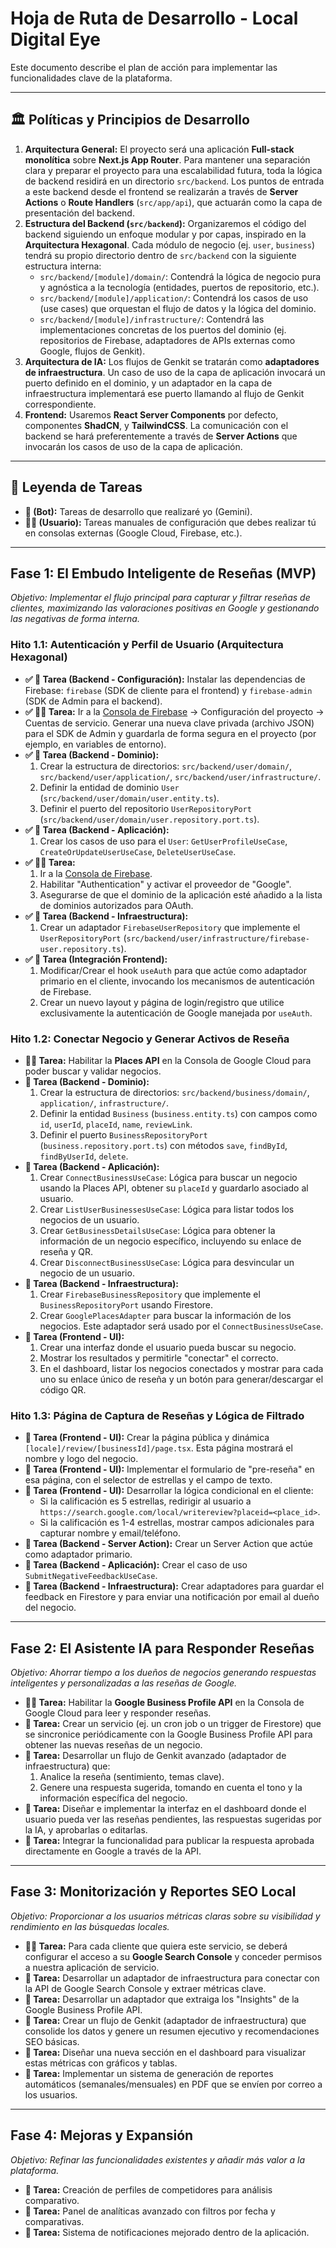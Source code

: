 # Hoja de Ruta de Desarrollo - Local Digital Eye

Este documento describe el plan de acción para implementar las funcionalidades clave de la plataforma.

---

## 🏛️ Políticas y Principios de Desarrollo

1.  **Arquitectura General:** El proyecto será una aplicación **Full-stack monolítica** sobre **Next.js App Router**. Para mantener una separación clara y preparar el proyecto para una escalabilidad futura, toda la lógica de backend residirá en un directorio `src/backend`. Los puntos de entrada a este backend desde el frontend se realizarán a través de **Server Actions** o **Route Handlers** (`src/app/api`), que actuarán como la capa de presentación del backend.
2.  **Estructura del Backend (`src/backend`):** Organizaremos el código del backend siguiendo un enfoque modular y por capas, inspirado en la **Arquitectura Hexagonal**. Cada módulo de negocio (ej. `user`, `business`) tendrá su propio directorio dentro de `src/backend` con la siguiente estructura interna:
    *   `src/backend/[module]/domain/`: Contendrá la lógica de negocio pura y agnóstica a la tecnología (entidades, puertos de repositorio, etc.).
    *   `src/backend/[module]/application/`: Contendrá los casos de uso (use cases) que orquestan el flujo de datos y la lógica del dominio.
    *   `src/backend/[module]/infrastructure/`: Contendrá las implementaciones concretas de los puertos del dominio (ej. repositorios de Firebase, adaptadores de APIs externas como Google, flujos de Genkit).
3.  **Arquitectura de IA:** Los flujos de Genkit se tratarán como **adaptadores de infraestructura**. Un caso de uso de la capa de aplicación invocará un puerto definido en el dominio, y un adaptador en la capa de infraestructura implementará ese puerto llamando al flujo de Genkit correspondiente.
4.  **Frontend:** Usaremos **React Server Components** por defecto, componentes **ShadCN**, y **TailwindCSS**. La comunicación con el backend se hará preferentemente a través de **Server Actions** que invocarán los casos de uso de la capa de aplicación.

---

## 🔑 Leyenda de Tareas

- **🤖 (Bot):** Tareas de desarrollo que realizaré yo (Gemini).
- **👨‍🦲 (Usuario):** Tareas manuales de configuración que debes realizar tú en consolas externas (Google Cloud, Firebase, etc.).

---

## Fase 1: El Embudo Inteligente de Reseñas (MVP)

*Objetivo: Implementar el flujo principal para capturar y filtrar reseñas de clientes, maximizando las valoraciones positivas en Google y gestionando las negativas de forma interna.*

### Hito 1.1: Autenticación y Perfil de Usuario (Arquitectura Hexagonal)

- **✅ 🤖 Tarea (Backend - Configuración):** Instalar las dependencias de Firebase: `firebase` (SDK de cliente para el frontend) y `firebase-admin` (SDK de Admin para el backend).
- **✅ 👨‍🦲 Tarea:** Ir a la [Consola de Firebase](https://console.firebase.google.com/) -> Configuración del proyecto -> Cuentas de servicio. Generar una nueva clave privada (archivo JSON) para el SDK de Admin y guardarla de forma segura en el proyecto (por ejemplo, en variables de entorno).
- **✅ 🤖 Tarea (Backend - Dominio):**
    1.  Crear la estructura de directorios: `src/backend/user/domain/`, `src/backend/user/application/`, `src/backend/user/infrastructure/`.
    2.  Definir la entidad de dominio `User` (`src/backend/user/domain/user.entity.ts`).
    3.  Definir el puerto del repositorio `UserRepositoryPort` (`src/backend/user/domain/user.repository.port.ts`).
- **✅ 🤖 Tarea (Backend - Aplicación):**
    1.  Crear los casos de uso para el `User`: `GetUserProfileUseCase`, `CreateOrUpdateUserUseCase`, `DeleteUserUseCase`.
- **✅ 👨‍🦲 Tarea:**
    1.  Ir a la [Consola de Firebase](https://console.firebase.google.com/).
    2.  Habilitar "Authentication" y activar el proveedor de "Google".
    3.  Asegurarse de que el dominio de la aplicación esté añadido a la lista de dominios autorizados para OAuth.
- **✅ 🤖 Tarea (Backend - Infraestructura):**
    1.  Crear un adaptador `FirebaseUserRepository` que implemente el `UserRepositoryPort` (`src/backend/user/infrastructure/firebase-user.repository.ts`).
- **✅ 🤖 Tarea (Integración Frontend):**
    1.  Modificar/Crear el hook `useAuth` para que actúe como adaptador primario en el cliente, invocando los mecanismos de autenticación de Firebase.
    2.  Crear un nuevo layout y página de login/registro que utilice exclusivamente la autenticación de Google manejada por `useAuth`.

### Hito 1.2: Conectar Negocio y Generar Activos de Reseña

- **👨‍🦲 Tarea:** Habilitar la **Places API** en la Consola de Google Cloud para poder buscar y validar negocios.
- **🤖 Tarea (Backend - Dominio):**
    1. Crear la estructura de directorios: `src/backend/business/domain/`, `application/`, `infrastructure/`.
    2. Definir la entidad `Business` (`business.entity.ts`) con campos como `id`, `userId`, `placeId`, `name`, `reviewLink`.
    3. Definir el puerto `BusinessRepositoryPort` (`business.repository.port.ts`) con métodos `save`, `findById`, `findByUserId`, `delete`.
- **🤖 Tarea (Backend - Aplicación):**
    1. Crear `ConnectBusinessUseCase`: Lógica para buscar un negocio usando la Places API, obtener su `placeId` y guardarlo asociado al usuario.
    2. Crear `ListUserBusinessesUseCase`: Lógica para listar todos los negocios de un usuario.
    3. Crear `GetBusinessDetailsUseCase`: Lógica para obtener la información de un negocio específico, incluyendo su enlace de reseña y QR.
    4. Crear `DisconnectBusinessUseCase`: Lógica para desvincular un negocio de un usuario.
- **🤖 Tarea (Backend - Infraestructura):**
    1. Crear `FirebaseBusinessRepository` que implemente el `BusinessRepositoryPort` usando Firestore.
    2. Crear `GooglePlacesAdapter` para buscar la información de los negocios. Este adaptador será usado por el `ConnectBusinessUseCase`.
- **🤖 Tarea (Frontend - UI):**
    1. Crear una interfaz donde el usuario pueda buscar su negocio.
    2. Mostrar los resultados y permitirle "conectar" el correcto.
    3. En el dashboard, listar los negocios conectados y mostrar para cada uno su enlace único de reseña y un botón para generar/descargar el código QR.

### Hito 1.3: Página de Captura de Reseñas y Lógica de Filtrado

- **🤖 Tarea (Frontend - UI):** Crear la página pública y dinámica `[locale]/review/[businessId]/page.tsx`. Esta página mostrará el nombre y logo del negocio.
- **🤖 Tarea (Frontend - UI):** Implementar el formulario de "pre-reseña" en esa página, con el selector de estrellas y el campo de texto.
- **🤖 Tarea (Frontend - UI):** Desarrollar la lógica condicional en el cliente:
    - Si la calificación es 5 estrellas, redirigir al usuario a `https://search.google.com/local/writereview?placeid=<place_id>`.
    - Si la calificación es 1-4 estrellas, mostrar campos adicionales para capturar nombre y email/teléfono.
- **🤖 Tarea (Backend - Server Action):** Crear un Server Action que actúe como adaptador primario.
- **🤖 Tarea (Backend - Aplicación):** Crear el caso de uso `SubmitNegativeFeedbackUseCase`.
- **🤖 Tarea (Backend - Infraestructura):** Crear adaptadores para guardar el feedback en Firestore y para enviar una notificación por email al dueño del negocio.

---

## Fase 2: El Asistente IA para Responder Reseñas

*Objetivo: Ahorrar tiempo a los dueños de negocios generando respuestas inteligentes y personalizadas a las reseñas de Google.*

- **👨‍🦲 Tarea:** Habilitar la **Google Business Profile API** en la Consola de Google Cloud para leer y responder reseñas.
- **🤖 Tarea:** Crear un servicio (ej. un cron job o un trigger de Firestore) que se sincronice periódicamente con la Google Business Profile API para obtener las nuevas reseñas de un negocio.
- **🤖 Tarea:** Desarrollar un flujo de Genkit avanzado (adaptador de infraestructura) que:
    1.  Analice la reseña (sentimiento, temas clave).
    2.  Genere una respuesta sugerida, tomando en cuenta el tono y la información específica del negocio.
- **🤖 Tarea:** Diseñar e implementar la interfaz en el dashboard donde el usuario pueda ver las reseñas pendientes, las respuestas sugeridas por la IA, y aprobarlas o editarlas.
- **🤖 Tarea:** Integrar la funcionalidad para publicar la respuesta aprobada directamente en Google a través de la API.

---

## Fase 3: Monitorización y Reportes SEO Local

*Objetivo: Proporcionar a los usuarios métricas claras sobre su visibilidad y rendimiento en las búsquedas locales.*

- **👨‍🦲 Tarea:** Para cada cliente que quiera este servicio, se deberá configurar el acceso a su **Google Search Console** y conceder permisos a nuestra aplicación de servicio.
- **🤖 Tarea:** Desarrollar un adaptador de infraestructura para conectar con la API de Google Search Console y extraer métricas clave.
- **🤖 Tarea:** Desarrollar un adaptador que extraiga los "Insights" de la Google Business Profile API.
- **🤖 Tarea:** Crear un flujo de Genkit (adaptador de infraestructura) que consolide los datos y genere un resumen ejecutivo y recomendaciones SEO básicas.
- **🤖 Tarea:** Diseñar una nueva sección en el dashboard para visualizar estas métricas con gráficos y tablas.
- **🤖 Tarea:** Implementar un sistema de generación de reportes automáticos (semanales/mensuales) en PDF que se envíen por correo a los usuarios.

---

## Fase 4: Mejoras y Expansión

*Objetivo: Refinar las funcionalidades existentes y añadir más valor a la plataforma.*

- **🤖 Tarea:** Creación de perfiles de competidores para análisis comparativo.
- **🤖 Tarea:** Panel de analíticas avanzado con filtros por fecha y comparativas.
- **🤖 Tarea:** Sistema de notificaciones mejorado dentro de la aplicación.
